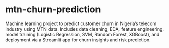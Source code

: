 # mtn-churn-prediction
Machine learning project to predict customer churn in Nigeria’s telecom industry using MTN data. Includes data cleaning, EDA, feature engineering, model training (Logistic Regression, SVM, Random Forest, XGBoost), and deployment via a Streamlit app for churn insights and risk prediction.

